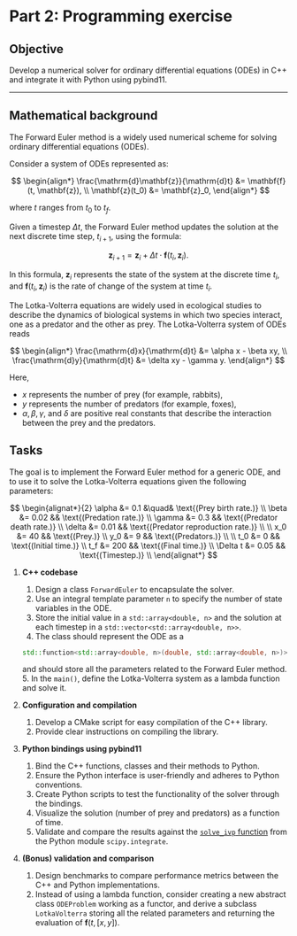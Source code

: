 # Part 2: Programming exercise

## Objective
Develop a numerical solver for ordinary differential equations (ODEs) in C++ and integrate it with Python using pybind11.

---

## Mathematical background
The Forward Euler method is a widely used numerical scheme for solving ordinary differential equations (ODEs).

Consider a system of ODEs represented as:

$$
\begin{align*}
\frac{\mathrm{d}\mathbf{z}}{\mathrm{d}t} &= \mathbf{f}(t, \mathbf{z}), \\
\mathbf{z}(t_0) &= \mathbf{z}_0,
\end{align*}
$$

where $t$ ranges from $t_0$ to $t_f$.

Given a timestep $\Delta t$, the Forward Euler method updates the solution at the next discrete time step, $t_{i+1}$, using the formula:

$$
\mathbf{z}_{i+1} = \mathbf{z}_i + \Delta t \cdot \mathbf{f}(t_i, \mathbf{z}_i).
$$

In this formula, $\mathbf{z}_i$ represents the state of the system at the discrete time $t_i$, and $\mathbf{f}(t_i, \mathbf{z}_i)$ is the rate of change of the system at time $t_i$.


The Lotka-Volterra equations are widely used in ecological studies to describe the dynamics of biological systems in which two species interact, one as a predator and the other as prey. The Lotka-Volterra system of ODEs reads

$$
\begin{align*}
\frac{\mathrm{d}x}{\mathrm{d}t} &= \alpha x - \beta xy, \\
\frac{\mathrm{d}y}{\mathrm{d}t} &= \delta xy - \gamma y.
\end{align*}
$$

Here,
- $x$ represents the number of prey (for example, rabbits),
- $y$ represents the number of predators (for example, foxes),
- $\alpha, \beta, \gamma$, and $\delta$ are positive real constants that describe the interaction between the prey and the predators.

## Tasks
The goal is to implement the Forward Euler method for a generic ODE, and to use it to solve the Lotka-Volterra equations given the following parameters:

$$
\begin{alignat*}{2}
\alpha &= 0.1 &\quad& \text{(Prey birth rate.)} \\
\beta &= 0.02 && \text{(Predation rate.)} \\
\gamma &= 0.3 && \text{(Predator death rate.)} \\
\delta &= 0.01 && \text{(Predator reproduction rate.)} \\
\\
x_0 &= 40 && \text{(Prey.)} \\
y_0 &= 9 && \text{(Predators.)} \\
\\
t_0 &= 0 && \text{(Initial time.)} \\
t_f &= 200 && \text{(Final time.)} \\
\Delta t &= 0.05 && \text{(Timestep.)} \\
\end{alignat*}
$$

1. **C++ codebase**
   1. Design a class `ForwardEuler` to encapsulate the solver.
   2. Use an integral template parameter `n` to specify the number of state variables in the ODE.
   3. Store the initial value in a `std::array<double, n>` and the solution at each timestep in a `std::vector<std::array<double, n>>`.
   4. The class should represent the ODE as a
   ```cpp
   std::function<std::array<double, n>(double, std::array<double, n>)>
   ```
   and should store all the parameters related to the Forward Euler method.
   5. In the `main()`, define the Lotka-Volterra system as a lambda function and solve it.

2. **Configuration and compilation**
   1. Develop a CMake script for easy compilation of the C++ library.
   2. Provide clear instructions on compiling the library.

3. **Python bindings using pybind11**
   1. Bind the C++ functions, classes and their methods to Python.
   2. Ensure the Python interface is user-friendly and adheres to Python conventions.
   3. Create Python scripts to test the functionality of the solver through the bindings.
   4. Visualize the solution (number of prey and predators) as a function of time.
   5. Validate and compare the results against the [`solve_ivp` function](https://docs.scipy.org/doc/scipy/reference/generated/scipy.integrate.solve_ivp.html) from the Python module `scipy.integrate`.

4. **(Bonus) validation and comparison**
   1. Design benchmarks to compare performance metrics between the C++ and Python implementations.
   2. Instead of using a lambda function, consider creating a new abstract class `ODEProblem` working as a functor, and derive a subclass `LotkaVolterra` storing all the related parameters and returning the evaluation of $\mathbf{f}(t, [x, y])$.

